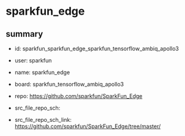 # sparkfun_edge
 
## summary 
* id: sparkfun_sparkfun_edge_sparkfun_tensorflow_ambiq_apollo3
* user: sparkfun
* name: sparkfun_edge
* board: sparkfun_tensorflow_ambiq_apollo3
* repo: https://github.com/sparkfun/SparkFun_Edge



* src_file_repo_sch: 
* src_file_repo_sch_link: https://github.com/sparkfun/SparkFun_Edge/tree/master/






